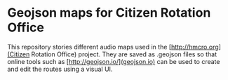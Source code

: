 # Geojson maps for Citizen Rotation Office

This repository stories different audio maps used in the [http://hmcro.org](Citizen Rotation Office) project. They are saved as .geojson files so that online tools such as [http://geojson.io/](geojson.io) can be used to create and edit the routes using a visual UI.